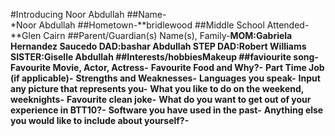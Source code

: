 #Introducing Noor Abdullah
##Name-      
*Noor Abdullah
##Hometown-**bridlewood
##Middle School Attended-**Glen Cairn
##Parent/Guardian(s) Name(s), Family-**MOM:Gabriela Hernandez Saucedo DAD:bashar Abdullah STEP DAD:Robert Williams SISTER:Giselle Abdullah
##**Interests/hobbies**Makeup
##faviourite song-**
**Favourite Movie, Actor, Actress-**
**Favourite Food and Why?-**
**Part Time Job (if applicable)-**
**Strengths and Weaknesses-**
**Languages you speak-**
**Input any picture that represents you-**
**What you like to do on the weekend, weeknights-**
**Favourite clean joke-**
**What do you want to get out of your experience in BTT10?-**
**Software you have used in the past-**
**Anything else you would like to include about yourself?-**
